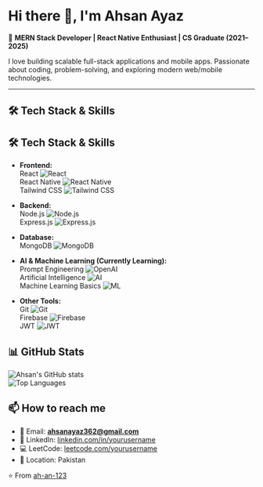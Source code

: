 # Hi there 👋, I'm Ahsan Ayaz  

🚀 **MERN Stack Developer | React Native Enthusiast | CS Graduate (2021–2025)**  

I love building scalable full-stack applications and mobile apps. Passionate about coding, problem-solving, and exploring modern web/mobile technologies.  

---

## 🛠️ Tech Stack & Skills  
## 🛠️ Tech Stack & Skills  

- **Frontend:**  
  React ![React](https://img.shields.io/badge/React-20232A?logo=react&logoColor=61DAFB)  
  React Native ![React Native](https://img.shields.io/badge/React_Native-20232A?logo=react&logoColor=61DAFB)  
  Tailwind CSS ![Tailwind CSS](https://img.shields.io/badge/Tailwind_CSS-38B2AC?logo=tailwind-css&logoColor=white)

- **Backend:**  
  Node.js ![Node.js](https://img.shields.io/badge/Node.js-43853D?logo=node.js&logoColor=white)  
  Express.js ![Express.js](https://img.shields.io/badge/Express.js-000000?logo=express&logoColor=white)

- **Database:**  
  MongoDB ![MongoDB](https://img.shields.io/badge/MongoDB-4EA94B?logo=mongodb&logoColor=white)

- **AI & Machine Learning (Currently Learning):**  
  Prompt Engineering ![OpenAI](https://img.shields.io/badge/Prompt%20Engineering-412991?logo=openai&logoColor=white)  
  Artificial Intelligence ![AI](https://img.shields.io/badge/Artificial%20Intelligence-FF6F00?logo=apachespark&logoColor=white)  
  Machine Learning Basics ![ML](https://img.shields.io/badge/Machine%20Learning-102230?logo=python&logoColor=yellow)

- **Other Tools:**  
  Git ![Git](https://img.shields.io/badge/Git-F05032?logo=git&logoColor=white)  
  Firebase ![Firebase](https://img.shields.io/badge/Firebase-FFCA28?logo=firebase&logoColor=black)  
  JWT ![JWT](https://img.shields.io/badge/JWT-000000?logo=jsonwebtokens&logoColor=white)


## 📊 GitHub Stats  
![Ahsan's GitHub stats](https://github-readme-stats.vercel.app/api?username=ah-an-123&show_icons=true&theme=radical)  
![Top Languages](https://github-readme-stats.vercel.app/api/top-langs/?username=ah-an-123&layout=compact&theme=radical)  


  ## 📫 How to reach me  

- 📧 Email: **ahsanayaz362@gmail.com** 
- 💼 LinkedIn: [linkedin.com/in/yourusername]( https://www.linkedin.com/in/ahsanayaz01/)  
- 💻 LeetCode: [leetcode.com/yourusername](https://leetcode.com/u/ahs1122/) 
- 📍 Location: Pakistan


⭐️ From [ah-an-123](https://github.com/ah-an-123)
